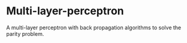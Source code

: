 # Multi-layer-perceptron
A multi-layer perceptron with back propagation algorithms to solve the parity problem.
